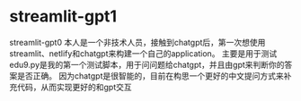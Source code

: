 # streamlit-gpt1
streamlit-gpt0
本人是一个非技术人员，接触到chatgpt后，第一次想使用streamlit、netlify和chatgpt来构建一个自己的application。 
主要是用于测试 edu9.py是我的第一个测试脚本，用于问问题给chatgpt，并且由gpt来判断你的答案是否正确。 
因为chatgpt是很智能的，目前在构思一个更好的中文提问方式来补充代码，从而实现更好的和gpt交互
